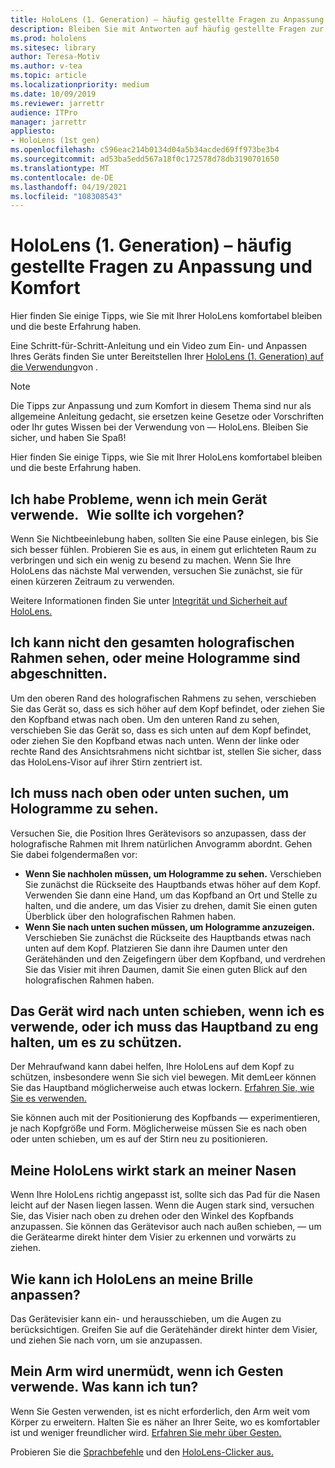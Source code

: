 ```yaml
---
title: HoloLens (1. Generation) – häufig gestellte Fragen zu Anpassung und Komfort
description: Bleiben Sie mit Antworten auf häufig gestellte Fragen zur Anpassung Ihres HoloLens-Mixed Reality-Geräts (1. Generation) auf dem laufenden.
ms.prod: hololens
ms.sitesec: library
author: Teresa-Motiv
ms.author: v-tea
ms.topic: article
ms.localizationpriority: medium
ms.date: 10/09/2019
ms.reviewer: jarrettr
audience: ITPro
manager: jarrettr
appliesto:
- HoloLens (1st gen)
ms.openlocfilehash: c596eac214b0134d04a5b34acded69ff973be3b4
ms.sourcegitcommit: ad53ba5edd567a18f0c172578d78db3190701650
ms.translationtype: MT
ms.contentlocale: de-DE
ms.lasthandoff: 04/19/2021
ms.locfileid: "108308543"
---
```

# <a name="hololens-1st-gen-fit-and-comfort-frequently-asked-questions"></a>HoloLens (1. Generation) – häufig gestellte Fragen zu Anpassung und Komfort

Hier finden Sie einige Tipps, wie Sie mit Ihrer HoloLens komfortabel bleiben und die beste Erfahrung haben.

Eine Schritt-für-Schritt-Anleitung und ein Video zum Ein- und Anpassen Ihres Geräts finden Sie unter Bereitstellen Ihrer [HoloLens (1. Generation) auf die Verwendung](hololens1-setup.md)von .

> [!NOTE]
> Die Tipps zur Anpassung und zum Komfort in diesem Thema sind nur als allgemeine Anleitung gedacht, sie ersetzen keine Gesetze oder Vorschriften oder Ihr gutes Wissen bei der Verwendung von &mdash; HoloLens. Bleiben Sie sicher, und haben Sie Spaß!

Hier finden Sie einige Tipps, wie Sie mit Ihrer HoloLens komfortabel bleiben und die beste Erfahrung haben.

## <a name="im-experiencing-discomfort-when-i-use-my-device-what-should-i-do"></a>Ich habe Probleme, wenn ich mein Gerät verwende.   Wie sollte ich vorgehen?

Wenn Sie Nichtbeeinlebung haben, sollten Sie eine Pause einlegen, bis Sie sich besser fühlen. Probieren Sie es aus, in einem gut erlichteten Raum zu verbringen und sich ein wenig zu besend zu machen. Wenn Sie Ihre HoloLens das nächste Mal verwenden, versuchen Sie zunächst, sie für einen kürzeren Zeitraum zu verwenden.

Weitere Informationen finden Sie unter [Integrität und Sicherheit auf HoloLens.](https://go.microsoft.com/fwlink/p/?LinkId=746661)

## <a name="i-cant-see-the-whole-holographic-frame-or-my-holograms-are-cut-off"></a>Ich kann nicht den gesamten holografischen Rahmen sehen, oder meine Hologramme sind abgeschnitten.

Um den oberen Rand des holografischen Rahmens zu sehen, verschieben Sie das Gerät so, dass es sich höher auf dem Kopf befindet, oder ziehen Sie den Kopfband etwas nach oben. Um den unteren Rand zu sehen, verschieben Sie das Gerät so, dass es sich unten auf dem Kopf befindet, oder ziehen Sie den Kopfband etwas nach unten. Wenn der linke oder rechte Rand des Ansichtsrahmens nicht sichtbar ist, stellen Sie sicher, dass das HoloLens-Visor auf ihrer Stirn zentriert ist.

## <a name="i-need-to-look-up-or-down-to-see-holograms"></a>Ich muss nach oben oder unten suchen, um Hologramme zu sehen.

Versuchen Sie, die Position Ihres Gerätevisors so anzupassen, dass der holografische Rahmen mit Ihrem natürlichen Anvogramm abordnt. Gehen Sie dabei folgendermaßen vor:

- **Wenn Sie nachholen müssen, um Hologramme zu sehen.** Verschieben Sie zunächst die Rückseite des Hauptbands etwas höher auf dem Kopf. Verwenden Sie dann eine Hand, um das Kopfband an Ort und Stelle zu halten, und die andere, um das Visier zu drehen, damit Sie einen guten Überblick über den holografischen Rahmen haben.
- **Wenn Sie nach unten suchen müssen, um Hologramme anzuzeigen.** Verschieben Sie zunächst die Rückseite des Hauptbands etwas nach unten auf dem Kopf. Platzieren Sie dann ihre Daumen unter den Gerätehänden und den Zeigefingern über dem Kopfband, und verdrehen Sie das Visier mit ihren Daumen, damit Sie einen guten Blick auf den holografischen Rahmen haben.

## <a name="the-device-slides-down-when-im-using-it-or-i-need-to-make-the-headband-too-tight-to-keep-it-secure"></a>Das Gerät wird nach unten schieben, wenn ich es verwende, oder ich muss das Hauptband zu eng halten, um es zu schützen.

Der Mehraufwand kann dabei helfen, Ihre HoloLens auf dem Kopf zu schützen, insbesondere wenn Sie sich viel bewegen. Mit demLeer können Sie das Hauptband möglicherweise auch etwas lockern. [Erfahren Sie, wie Sie es verwenden.](hololens1-setup.md#adjust-fit)

Sie können auch mit der Positionierung des Kopfbands &mdash; experimentieren, je nach Kopfgröße und Form. Möglicherweise müssen Sie es nach oben oder unten schieben, um es auf der Stirn neu zu positionieren.

## <a name="my-hololens-feels-heavy-on-my-nose"></a>Meine HoloLens wirkt stark an meiner Nasen

Wenn Ihre HoloLens richtig angepasst ist, sollte sich das Pad für die Nasen leicht auf der Nasen liegen lassen. Wenn die Augen stark sind, versuchen Sie, das Visier nach oben zu drehen oder den Winkel des Kopfbands anzupassen. Sie können das Gerätevisor auch nach außen schieben, &mdash; um die Gerätearme direkt hinter dem Visier zu erkennen und vorwärts zu ziehen.

## <a name="how-can-i-adjust-hololens-to-fit-with-my-glasses"></a>Wie kann ich HoloLens an meine Brille anpassen?

Das Gerätevisier kann ein- und herausschieben, um die Augen zu berücksichtigen. Greifen Sie auf die Gerätehänder direkt hinter dem Visier, und ziehen Sie nach vorn, um sie anzupassen.

## <a name="my-arm-gets-tired-when-i-use-gestures-what-can-i-do"></a>Mein Arm wird unermüdt, wenn ich Gesten verwende. Was kann ich tun?

Wenn Sie Gesten verwenden, ist es nicht erforderlich, den Arm weit vom Körper zu erweitern. Halten Sie es näher an Ihrer Seite, wo es komfortabler ist und weniger freundlicher wird. [Erfahren Sie mehr über Gesten.](hololens1-basic-usage.md#use-hololens-with-your-hands)

Probieren Sie die [Sprachbefehle](hololens-cortana.md) und den [HoloLens-Clicker aus.](hololens1-clicker.md)
